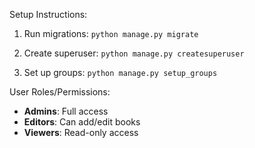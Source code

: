 Setup Instructions:

1. Run migrations: 
`python manage.py migrate`

2. Create superuser: `python manage.py createsuperuser`

3. Set up groups: `python manage.py setup_groups`



User Roles/Permissions:

- **Admins**: Full access
- **Editors**: Can add/edit books
- **Viewers**: Read-only access